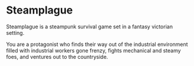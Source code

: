 # Steamplague
Steamplague is a steampunk survival game set in a fantasy victorian setting. 

You are a protagonist who finds their way out of the industrial environment filled with industrial workers gone frenzy, fights mechanical and steamy foes, and ventures out to the countryside. 
